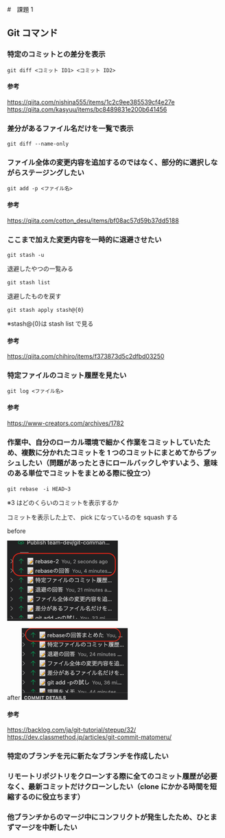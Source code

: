 #　課題 1

## Git コマンド

### 特定のコミットとの差分を表示

```
git diff <コミット ID1> <コミット ID2>
```

#### 参考

https://qiita.com/nishina555/items/1c2c9ee385539cf4e27e
https://qiita.com/kasyuu/items/bc8489831e200b641456

### 差分があるファイル名だけを一覧で表示

```
git diff --name-only
```

### ファイル全体の変更内容を追加するのではなく、部分的に選択しながらステージングしたい

```
git add -p <ファイル名>
```

#### 参考

https://qiita.com/cotton_desu/items/bf08ac57d59b37dd5188

### ここまで加えた変更内容を一時的に退避させたい

```
git stash -u
```

退避したやつの一覧みる

```
git stash list
```

退避したものを戻す

```
git stash apply stash@{0}
```

※stash@{0}は stash list で見る

#### 参考

https://qiita.com/chihiro/items/f373873d5c2dfbd03250

### 特定ファイルのコミット履歴を見たい

```
git log <ファイル名>
```

#### 参考

https://www-creators.com/archives/1782

### 作業中、自分のローカル環境で細かく作業をコミットしていたため、複数に分かれたコミットを 1 つのコミットにまとめてからプッシュしたい（問題があったときにロールバックしやすいよう、意味のある単位でコミットをまとめる際に役立つ）

```
git rebase　-i HEAD~3
```

※3 はどのくらいのコミットを表示するか

コミットを表示した上で、
pick になっているのを squash する

before

![before](./rebase-befor.png)

after
![after](./rebase-after.png)

#### 参考

https://backlog.com/ja/git-tutorial/stepup/32/
https://dev.classmethod.jp/articles/git-commit-matomeru/

### 特定のブランチを元に新たなブランチを作成したい

### リモートリポジトリをクローンする際に全てのコミット履歴が必要なく、最新コミットだけクローンしたい（clone にかかる時間を短縮するのに役立ちます）

### 他ブランチからのマージ中にコンフリクトが発生したため、ひとまずマージを中断したい
